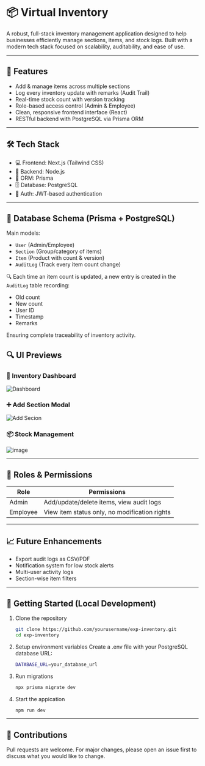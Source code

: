 # 📦 Virtual Inventory 

A robust, full-stack inventory management application designed to help businesses efficiently manage sections, items, and stock logs. Built with a modern tech stack focused on scalability, auditability, and ease of use.

---

## 🚀 Features

- Add & manage items across multiple sections
- Log every inventory update with remarks (Audit Trail)
- Real-time stock count with version tracking
- Role-based access control (Admin & Employee)
- Clean, responsive frontend interface (React)
- RESTful backend with PostgreSQL via Prisma ORM

---

## 🛠️ Tech Stack

- 💻 Frontend: Next.js (Tailwind CSS)
- 🧠 Backend: Node.js
- 🧰 ORM: Prisma
- 🗄️ Database: PostgreSQL
- 🔐 Auth: JWT-based authentication

---

## 🧩 Database Schema (Prisma + PostgreSQL)

Main models:

- `User` (Admin/Employee)
- `Section` (Group/category of items)
- `Item` (Product with count & version)
- `AuditLog` (Track every item count change)

🔍 Each time an item count is updated, a new entry is created in the `AuditLog` table recording:

- Old count
- New count
- User ID
- Timestamp
- Remarks

Ensuring complete traceability of inventory activity.

## 🔍 UI Previews

### 🧾 Inventory Dashboard

![Dashboard](https://github.com/user-attachments/assets/0eb811d4-f04b-44a9-b749-2ea558d36e7d)




### ➕ Add Section Modal

![Add Secion](https://github.com/user-attachments/assets/94a17333-d7c2-40bf-a73c-aaa41cb775d5)




### 📦 Stock Management

![image](https://github.com/user-attachments/assets/c2e860c9-e0ce-434d-91f1-7b4fce1828dc)


---

## 🔐 Roles & Permissions

| Role     | Permissions                                         |
|----------|------------------------------------------------------|
| Admin    | Add/update/delete items, view audit logs             |
| Employee | View item status only, no modification rights        |

---

## 📈 Future Enhancements

- Export audit logs as CSV/PDF
- Notification system for low stock alerts
- Multi-user activity logs
- Section-wise item filters

---

## 🧪 Getting Started (Local Development)

1. Clone the repository  
   ```bash
   git clone https://github.com/yourusername/exp-inventory.git
   cd exp-inventory

2. Setup environment variables
Create a .env file with your PostgreSQL database URL:
   ```bash
   DATABASE_URL=your_database_url
   
3. Run migrations
   ```bash
   npx prisma migrate dev

4. Start the appication
   ```bash
   npm run dev

---

## 🤝 Contributions

Pull requests are welcome. For major changes, please open an issue first to discuss what you would like to change.
